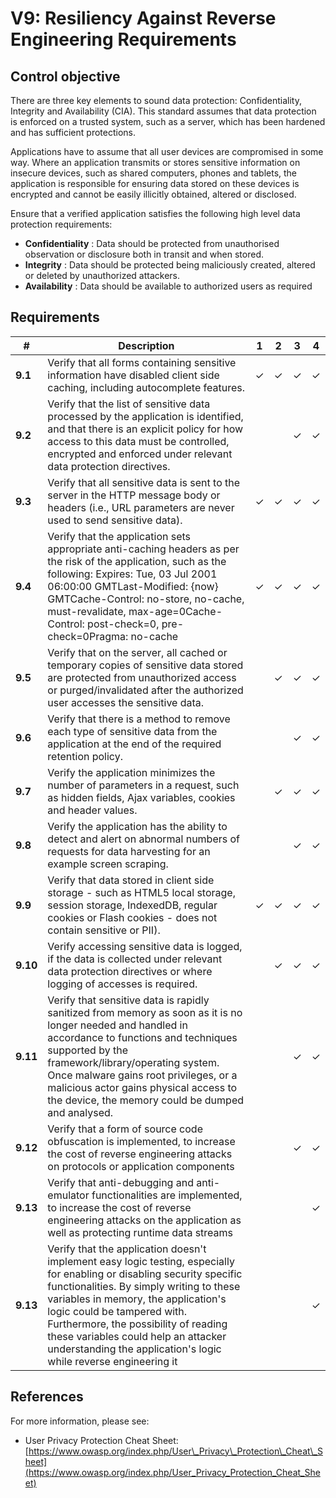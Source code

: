 # V9: Resiliency Against Reverse Engineering Requirements

## Control objective

There are three key elements to sound data protection: Confidentiality, Integrity and Availability (CIA). This standard assumes that data protection is enforced on a trusted system, such as a server, which has been hardened and has sufficient protections.

Applications have to assume that all user devices are compromised in some way. Where an application transmits or stores sensitive information on insecure devices, such as shared computers, phones and tablets, the application is responsible for ensuring data stored on these devices is encrypted and cannot be easily illicitly obtained, altered or disclosed.

Ensure that a verified application satisfies the following high level data protection requirements:

- **Confidentiality** : Data should be protected from unauthorised observation or disclosure both in transit and when stored.
- **Integrity** : Data should be protected being maliciously created, altered or deleted by unauthorized attackers.
- **Availability** : Data should be available to authorized users as required

## Requirements

| # | Description | 1 | 2 | 3 | 4 |
| --- | --- | --- | --- | --- | --- |
| **9.1** | Verify that all forms containing sensitive information have disabled client side caching, including autocomplete features. | ✓ | ✓ | ✓ | ✓ |
| **9.2** | Verify that the list of sensitive data processed by the application is identified, and that there is an explicit policy for how access to this data must be controlled, encrypted and enforced under relevant data protection directives. |   |   | ✓ | ✓ |
| **9.3** | Verify that all sensitive data is sent to the server in the HTTP message body or headers (i.e., URL parameters are never used to send sensitive data). | ✓ | ✓ | ✓ | ✓ |
| **9.4** | Verify that the application sets appropriate anti-caching headers as per the risk of the application, such as the following: Expires: Tue, 03 Jul 2001 06:00:00 GMTLast-Modified: {now} GMTCache-Control: no-store, no-cache, must-revalidate, max-age=0Cache-Control: post-check=0, pre-check=0Pragma: no-cache | ✓ | ✓ | ✓ | ✓ |
| **9.5** | Verify that on the server, all cached or temporary copies of sensitive data stored are protected from unauthorized access or purged/invalidated after the authorized user accesses the sensitive data. |   | ✓ | ✓ | ✓ |
| **9.6** | Verify that there is a method to remove each type of sensitive data from the application at the end of the required retention policy. |   |   | ✓ | ✓ |
| **9.7** | Verify the application minimizes the number of parameters in a request, such as hidden fields, Ajax variables, cookies and header values. |   | ✓ | ✓ | ✓ |
| **9.8** | Verify the application has the ability to detect and alert on abnormal numbers of requests for data harvesting for an example screen scraping. |   |   | ✓ | ✓ |
| **9.9** | Verify that data stored in client side storage - such as HTML5 local storage, session storage, IndexedDB, regular cookies or Flash cookies - does not contain sensitive or PII). | ✓ | ✓ | ✓ | ✓ |
| **9.10** | Verify accessing sensitive data is logged, if the data is collected under relevant data protection directives or where logging of accesses is required. |   | ✓ | ✓ | ✓ |
| **9.11** | Verify that sensitive data is rapidly sanitized from memory as soon as it is no longer needed and handled in accordance to functions and techniques supported by the framework/library/operating system. Once malware gains root privileges, or a malicious actor gains physical access to the device, the memory could be dumped and analysed. |   |   | ✓ | ✓ |
| **9.12** | Verify that a form of source code obfuscation is implemented, to increase the cost of reverse engineering attacks on protocols or application components |   |   | ✓ | ✓ |
| **9.13** | Verify that anti-debugging and anti-emulator functionalities are implemented, to increase the cost of reverse engineering attacks on the application as well as protecting runtime data streams |   |   |   | ✓ |
| **9.13** | Verify that the application doesn't implement easy logic testing, especially for enabling or disabling security specific functionalities. By simply writing to these variables in memory, the application's logic could be tampered with. Furthermore, the possibility of reading these variables could help an attacker understanding the application's logic while reverse engineering it |   |   |   | ✓ |


## References

For more information, please see:

- User Privacy Protection Cheat Sheet: [https://www.owasp.org/index.php/User\_Privacy\_Protection\_Cheat\_Sheet](https://www.owasp.org/index.php/User_Privacy_Protection_Cheat_Sheet)
